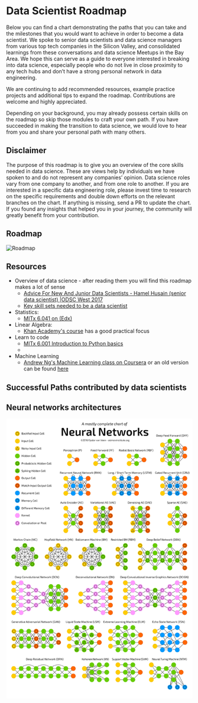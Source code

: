# Data Scientist Roadmap
Below you can find a chart demonstrating the paths that you can take and the milestones that you would want to achieve in order to become a data scientist. We spoke to senior data scientists and data science managers from various top tech companies in the Silicon Valley, and consolidated learnings from these conversations and data science Meetups in the Bay Area. We hope this can serve as a guide to everyone interested in breaking into data science, especially people who do not live in close proximity to any tech hubs and don’t have a strong personal network in data engineering.

We are continuing to add recommended resources, example practice projects and additional tips to expand the roadmap. Contributions are welcome and highly appreciated.

Depending on your background, you may already possess certain skills on the roadmap so skip those modules to craft your own path. If you have succeeded in making the transition to data science, we would love to hear from you and share your personal path with many others.



## Disclaimer
The purpose of this roadmap is to give you an overview of the core skills needed in data science. These are views help by individuals we have spoken to and do not represent any companies’ opinion. Data science roles vary from one company to another, and from one role to another. If you are interested in a specific data engineering role, please invest time to research on the specific requirements and double down efforts on the relevant branches on the chart. If anything is missing, send a PR to update the chart. If you found any insights that helped you in your journey, the community will greatly benefit from your contribution.

## Roadmap

![Roadmap](./path_resources/roadmap.png)

## Resources
* Overview of data science - after reading them you will find this roadmap makes a lot of sense
    * [ Advice For New And Junior Data Scientists - Hamel Husain (senior data scientist) |ODSC West 2017](https://www.youtube.com/watch?v=eDK1R6tpZlA)
    * [Key skill sets needed to be a data scientist](https://www.slideshare.net/ryanorban/how-to-become-a-data-scientist)
* Statistics:
    * [MITx 6.041 on (Edx)](https://courses.edx.org/courses/MITx/6.041x/1T2014/course/)
* Linear Algebra:
    * [Khan Academy's course](https://www.khanacademy.org/math/linear-algebra/vectors-and-spaces) has a good practical focus
* Learn to code
    * [MITx 6.001 Introduction to Python basics](https://www.edx.org/course/introduction-computer-science-mitx-6-00-1x-11)
    *
* Machine Learning
    * [Andrew Ng's Machine Learning class on Coursera](https://www.coursera.org/learn/machine-learning) or an old version can be found [here](https://github.com/zipfian/data-science-primer/tree/master/resources/coursera_ml)

## Successful Paths contributed by data scientists

## Neural networks architectures
![nn architectures](./42e0ec9c3f8b4f6db5af62b8330a4a7f.png)
